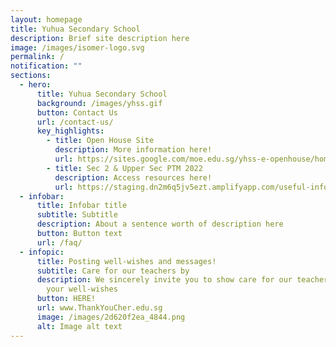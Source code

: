 ```yaml
---
layout: homepage
title: Yuhua Secondary School
description: Brief site description here
image: /images/isomer-logo.svg
permalink: /
notification: ""
sections:
  - hero:
      title: Yuhua Secondary School
      background: /images/yhss.gif
      button: Contact Us
      url: /contact-us/
      key_highlights:
        - title: Open House Site
          description: More information here!
          url: https://sites.google.com/moe.edu.sg/yhss-e-openhouse/home
        - title: Sec 2 & Upper Sec PTM 2022
          description: Access resources here!
          url: https://staging.dn2m6q5jv5ezt.amplifyapp.com/useful-information-and-links/information-for-parents
  - infobar:
      title: Infobar title
      subtitle: Subtitle
      description: About a sentence worth of description here
      button: Button text
      url: /faq/
  - infopic:
      title: Posting well-wishes and messages!
      subtitle: Care for our teachers by
      description: We sincerely invite you to show care for our teachers by sharing
        your well-wishes
      button: HERE!
      url: www.ThankYouCher.edu.sg
      image: /images/2d620f2ea_4844.png
      alt: Image alt text
---
```

